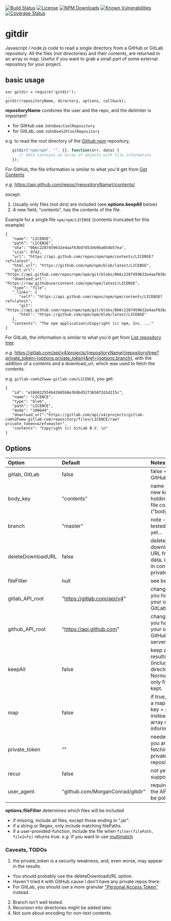 [![Build Status](https://secure.travis-ci.org/MorganConrad/gitdir.png)](http://travis-ci.org/MorganConrad/gitdir)
[![License](http://img.shields.io/badge/license-MIT-A31F34.svg)](https://github.com/MorganConrad/gitdir)
[![NPM Downloads](http://img.shields.io/npm/dm/gitdir.svg)](https://www.npmjs.org/package/gitdir)
[![Known Vulnerabilities](https://snyk.io/test/github/morganconrad/gitdir/badge.svg)](https://snyk.io/test/github/morganconrad/gitdir)
[![Coverage Status](https://coveralls.io/repos/github/MorganConrad/gitdir/badge.svg)](https://coveralls.io/github/MorganConrad/gitdir)
# gitdir

Javascript / node.js code to read a single directory from a GitHub or GitLab repository.  All the files (not directories) and their contents, are returned in an array or map.  Useful if you want to grab a small part of some external repository for your project.

## basic usage

```
var gitdir = require('gitdir');
...
gitdir(repositoryName, directory, options, callback);
```

**repositoryName** combines the user and the repo, and the delimiter is important!
 * for GitHub use `JohnDoe/CoolRepository`
 * for GitLab, use `JohnDoe%2FCoolRepository`

e.g.   to read the root directory of the [Github npm](https://github.com/npm/npm) repository,
```javascript
   gitdir("npm/npm", "", {}, function(err, data) {
      // data contains an array of objects with file information
   });
```
For GitHub, the file information is similar to what you'd get from [Get Contents](https://developer.github.com/v3/repos/contents/#get-contents)

_e.g._ https://api.github.com/repos/{repositoryName}/contents/

except:
  1. Usually only files (not dirs) are included (see **options.keepAll** below)
  2. A new field, "contents", has the contents of the file.


Example for a single file `npm/npm/LICENSE`  (contents truncated for this example)

```
{
   "name": "LICENSE",
   "path": "LICENSE",
   "sha": "0b6c2287459632e4aaf63bd7d53eb9ba054b57ea",
   "size": 9742,
   "url": "https://api.github.com/repos/npm/npm/contents/LICENSE?ref=latest",
   "html_url": "https://github.com/npm/npm/blob/latest/LICENSE",
   "git_url": "https://api.github.com/repos/npm/npm/git/blobs/0b6c2287459632e4aaf63bd7d53eb9ba054b57ea",
   "download_url": "https://raw.githubusercontent.com/npm/npm/latest/LICENSE",
   "type": "file",
   "_links": {
      "self": "https://api.github.com/repos/npm/npm/contents/LICENSE?ref=latest",
      "git": "https://api.github.com/repos/npm/npm/git/blobs/0b6c2287459632e4aaf63bd7d53eb9ba054b57ea",
      "html": "https://github.com/npm/npm/blob/latest/LICENSE"
   },
   "contents": "The npm application\nCopyright (c) npm, Inc. ..."
}
```

For GitLab, the information is similar to what you'd get from [List repository tree](https://docs.gitlab.com/ce/api/repositories.html#list-repository-tree)

_e.g._ https://gitlab.com/api/v4/projects/{repositoryName}/repository/tree?private_token={options.private_token}&ref={options.branch}, with the addition of a contents and a download_url, which was used to fetch the contents.

e.g. `gitlab-com%2Fwww-gitlab-com/LICENCE`, you get:

```
{
   "id": "e186012554b42685b8e3b9bd52f3658f2d1d215c",
   "name": "LICENCE",
   "type": "blob",
   "path": "LICENCE",
   "mode": "100644",
   "download_url":"https://gitlab.com/api/v4/projects/gitlab-com%2Fwww-gitlab-com/repository/files/LICENCE/raw?private_token=&ref=master",
   "contents": "Copyright (c) GitLab B.V. \n"
}
```

## Options

|Option | Default | Notes |
|:------|:--------|:------|
|gitlab, GitLab    | false| false => GitHub|
|body_key          | "contents" | name of the new key holding the file contents ("body") |
|branch            | "master" | note - not tested much yet...|
|deleteDownloadURL | false    | delete the download URL from the data, in case in contains a private_token |
|fileFilter        | null     | see below|
|gitlab_API_root   | "https://gitlab.com/api/v4" | change if you have your own GitLab server |
|github_API_root   | "https://api.github.com" | change if you have your own GitHub server |
|keepAll           | false    | keep all results (including directories).  Normally only files are kept. |
|map               |  false   | if true, return a map (with key = path) instead of array of file information |
|private_token     |  ""      | needed if you are fetching a private repository |
|recur             |  false   |  not yet supported |
|user_agent        | "github.com/MorganConrad/gitdir" | required for the API call, be polite |



**options.fileFilter** determines which files will be included
 - if missing, include all files, except those ending in ".jar".
 - if a string or Regex, only include matching filePaths.
 - if a user-provided-function, include the file when `filter(filePath, fileInfo)` returns true.  _e.g._ If you want to use [multimatch](https://www.npmjs.com/package/multimatch)


### Caveats, TODOs

  1. the private_token is a security weakness, and, even worse, may appear in the results.
   - You should probably use the deleteDownloadURL option.
   - Haven't tried it with GitHub cause I don't have any private repos there.
   - For GitLab, you should use a more granular ["Personal Access Token"](https://docs.gitlab.com/ee/user/profile/personal_access_tokens.html) instead.
  2. Branch isn't well tested.
  3. Recursion into directories might be added later.
  4. Not sure about encoding for non-text contents.
